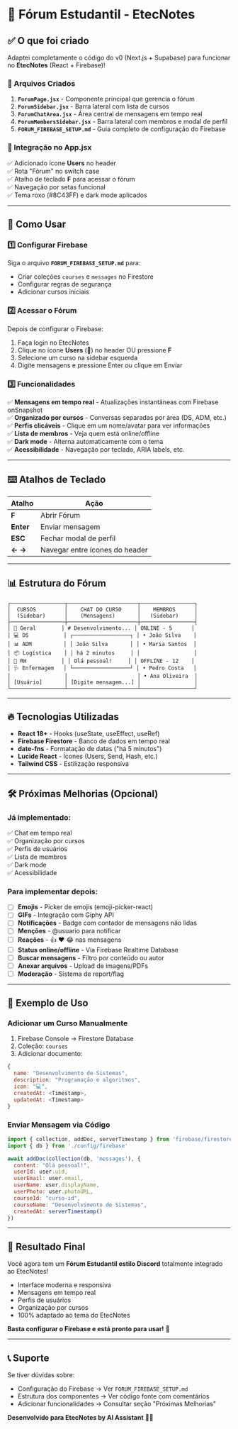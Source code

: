 # 💬 Fórum Estudantil - EtecNotes

## ✅ O que foi criado

Adaptei completamente o código do v0 (Next.js + Supabase) para funcionar no **EtecNotes** (React + Firebase)!

### 📁 Arquivos Criados

1. **`ForumPage.jsx`** - Componente principal que gerencia o fórum
2. **`ForumSidebar.jsx`** - Barra lateral com lista de cursos
3. **`ForumChatArea.jsx`** - Área central de mensagens em tempo real
4. **`ForumMembersSidebar.jsx`** - Barra lateral com membros e modal de perfil
5. **`FORUM_FIREBASE_SETUP.md`** - Guia completo de configuração do Firebase

### 🎨 Integração no App.jsx

✅ Adicionado ícone **Users** no header  
✅ Rota "Fórum" no switch case  
✅ Atalho de teclado **F** para acessar o fórum  
✅ Navegação por setas funcional  
✅ Tema roxo (#8C43FF) e dark mode aplicados  

---

## 🚀 Como Usar

### 1️⃣ Configurar Firebase

Siga o arquivo **`FORUM_FIREBASE_SETUP.md`** para:
- Criar coleções `courses` e `messages` no Firestore
- Configurar regras de segurança
- Adicionar cursos iniciais

### 2️⃣ Acessar o Fórum

Depois de configurar o Firebase:

1. Faça login no EtecNotes
2. Clique no ícone **Users** (👥) no header OU pressione **F**
3. Selecione um curso na sidebar esquerda
4. Digite mensagens e pressione Enter ou clique em Enviar

### 3️⃣ Funcionalidades

✅ **Mensagens em tempo real** - Atualizações instantâneas com Firebase onSnapshot  
✅ **Organizado por cursos** - Conversas separadas por área (DS, ADM, etc.)  
✅ **Perfis clicáveis** - Clique em um nome/avatar para ver informações  
✅ **Lista de membros** - Veja quem está online/offline  
✅ **Dark mode** - Alterna automaticamente com o tema  
✅ **Acessibilidade** - Navegação por teclado, ARIA labels, etc.  

---

## ⌨️ Atalhos de Teclado

| Atalho | Ação |
|--------|------|
| **F** | Abrir Fórum |
| **Enter** | Enviar mensagem |
| **ESC** | Fechar modal de perfil |
| **← →** | Navegar entre ícones do header |

---

## 📊 Estrutura do Fórum

```
┌─────────────────┬──────────────────────┬─────────────────┐
│  CURSOS         │    CHAT DO CURSO     │    MEMBROS      │
│  (Sidebar)      │    (Mensagens)       │   (Sidebar)     │
├─────────────────┼──────────────────────┼─────────────────┤
│ 📢 Geral        │ # Desenvolvimento... │ ONLINE - 5      │
│ 💻 DS           │ ┌──────────────────┐ │ • João Silva    │
│ 📊 ADM          │ │ João Silva       │ │ • Maria Santos  │
│ 📦 Logística    │ │ há 2 minutos     │ │                 │
│ 👥 RH           │ │ Olá pessoal!     │ │ OFFLINE - 12    │
│ 🩺 Enfermagem   │ └──────────────────┘ │ • Pedro Costa   │
│                 │                      │ • Ana Oliveira  │
│ [Usuário]       │ [Digite mensagem...] │                 │
└─────────────────┴──────────────────────┴─────────────────┘
```

---

## 🔥 Tecnologias Utilizadas

- **React 18+** - Hooks (useState, useEffect, useRef)
- **Firebase Firestore** - Banco de dados em tempo real
- **date-fns** - Formatação de datas ("há 5 minutos")
- **Lucide React** - Ícones (Users, Send, Hash, etc.)
- **Tailwind CSS** - Estilização responsiva

---

## 🛠️ Próximas Melhorias (Opcional)

### Já implementado:
✅ Chat em tempo real  
✅ Organização por cursos  
✅ Perfis de usuários  
✅ Lista de membros  
✅ Dark mode  
✅ Acessibilidade  

### Para implementar depois:
- [ ] **Emojis** - Picker de emojis (emoji-picker-react)
- [ ] **GIFs** - Integração com Giphy API
- [ ] **Notificações** - Badge com contador de mensagens não lidas
- [ ] **Menções** - @usuario para notificar
- [ ] **Reações** - 👍 ❤️ 😂 nas mensagens
- [ ] **Status online/offline** - Via Firebase Realtime Database
- [ ] **Buscar mensagens** - Filtro por conteúdo ou autor
- [ ] **Anexar arquivos** - Upload de imagens/PDFs
- [ ] **Moderação** - Sistema de report/flag

---

## 📝 Exemplo de Uso

### Adicionar um Curso Manualmente

1. Firebase Console → Firestore Database
2. Coleção: `courses`
3. Adicionar documento:
```javascript
{
  name: "Desenvolvimento de Sistemas",
  description: "Programação e algoritmos",
  icon: "💻",
  createdAt: <Timestamp>,
  updatedAt: <Timestamp>
}
```

### Enviar Mensagem via Código
```javascript
import { collection, addDoc, serverTimestamp } from 'firebase/firestore'
import { db } from './config/firebase'

await addDoc(collection(db, 'messages'), {
  content: "Olá pessoal!",
  userId: user.uid,
  userEmail: user.email,
  userName: user.displayName,
  userPhoto: user.photoURL,
  courseId: "curso-id",
  courseName: "Desenvolvimento de Sistemas",
  createdAt: serverTimestamp()
})
```

---

## 🎯 Resultado Final

Você agora tem um **Fórum Estudantil estilo Discord** totalmente integrado ao EtecNotes!

- Interface moderna e responsiva
- Mensagens em tempo real
- Perfis de usuários
- Organização por cursos
- 100% adaptado ao tema do EtecNotes

**Basta configurar o Firebase e está pronto para usar!** 🚀

---

## 📞 Suporte

Se tiver dúvidas sobre:
- Configuração do Firebase → Ver `FORUM_FIREBASE_SETUP.md`
- Estrutura dos componentes → Ver código fonte com comentários
- Adicionar funcionalidades → Consultar seção "Próximas Melhorias"

**Desenvolvido para EtecNotes by AI Assistant** 🤖✨
